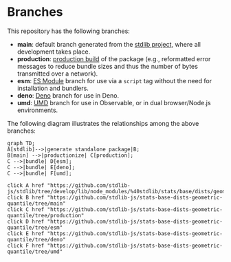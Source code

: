 <!--

@license Apache-2.0

Copyright (c) 2022 The Stdlib Authors.

Licensed under the Apache License, Version 2.0 (the "License");
you may not use this file except in compliance with the License.
You may obtain a copy of the License at

    http://www.apache.org/licenses/LICENSE-2.0

Unless required by applicable law or agreed to in writing, software
distributed under the License is distributed on an "AS IS" BASIS,
WITHOUT WARRANTIES OR CONDITIONS OF ANY KIND, either express or implied.
See the License for the specific language governing permissions and
limitations under the License.

-->

# Branches

This repository has the following branches:

-   **main**: default branch generated from the [stdlib project][stdlib-url], where all development takes place.
-   **production**: [production build][production-url] of the package (e.g., reformatted error messages to reduce bundle sizes and thus the number of bytes transmitted over a network).
-   **esm**: [ES Module][esm-url] branch for use via a `script` tag without the need for installation and bundlers.
-   **deno**: [Deno][deno-url] branch for use in Deno.
-   **umd**: [UMD][umd-url] branch for use in Observable, or in dual browser/Node.js environments.

The following diagram illustrates the relationships among the above branches:

```mermaid
graph TD;
A[stdlib]-->|generate standalone package|B;
B[main] -->|productionize| C[production];
C -->|bundle| D[esm];
C -->|bundle| E[deno];
C -->|bundle| F[umd];

click A href "https://github.com/stdlib-js/stdlib/tree/develop/lib/node_modules/%40stdlib/stats/base/dists/geometric/quantile"
click B href "https://github.com/stdlib-js/stats-base-dists-geometric-quantile/tree/main"
click C href "https://github.com/stdlib-js/stats-base-dists-geometric-quantile/tree/production"
click D href "https://github.com/stdlib-js/stats-base-dists-geometric-quantile/tree/esm"
click E href "https://github.com/stdlib-js/stats-base-dists-geometric-quantile/tree/deno"
click F href "https://github.com/stdlib-js/stats-base-dists-geometric-quantile/tree/umd"
```

[stdlib-url]: https://github.com/stdlib-js/stdlib/tree/develop/lib/node_modules/%40stdlib/stats/base/dists/geometric/quantile
[production-url]: https://github.com/stdlib-js/stats-base-dists-geometric-quantile/tree/production
[deno-url]: https://github.com/stdlib-js/stats-base-dists-geometric-quantile/tree/deno
[umd-url]: https://github.com/stdlib-js/stats-base-dists-geometric-quantile/tree/umd
[esm-url]: https://github.com/stdlib-js/stats-base-dists-geometric-quantile/tree/esm